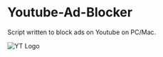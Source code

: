 # Youtube-Ad-Blocker
Script written to block ads on Youtube on PC/Mac.


![YT Logo](https://upload.wikimedia.org/wikipedia/commons/thumb/e/e1/Logo_of_YouTube_%282015-2017%29.svg/753px-Logo_of_YouTube_%282015-2017%29.svg.png)
